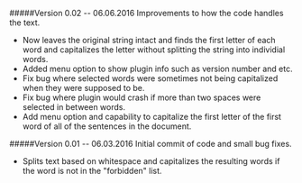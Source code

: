 #####Version 0.02 -- 06.06.2016
Improvements to how the code handles the text.

* Now leaves the original string intact and finds the first letter of each word and capitalizes the letter without splitting the string into individial words.
* Added menu option to show plugin info such as version number and etc.
* Fix bug where selected words were sometimes not being capitalized when they were supposed to be.
* Fix bug where plugin would crash if more than two spaces were selected in between words.
* Add menu option and capability to capitalize the first letter of the first word of all of the sentences in the document.

#####Version 0.01 -- 06.03.2016
Initial commit of code and small bug fixes.

* Splits text based on whitespace and capitalizes the resulting words if the word is not in the "forbidden" list.

